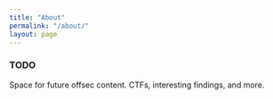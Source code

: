 ```yaml
---
title: "About"
permalink: "/about/"
layout: page
---
```


### TODO 

Space for future offsec content. CTFs, interesting findings, and more.